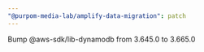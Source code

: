 ```yaml
---
"@purpom-media-lab/amplify-data-migration": patch
---
```


Bump @aws-sdk/lib-dynamodb from 3.645.0 to 3.665.0
